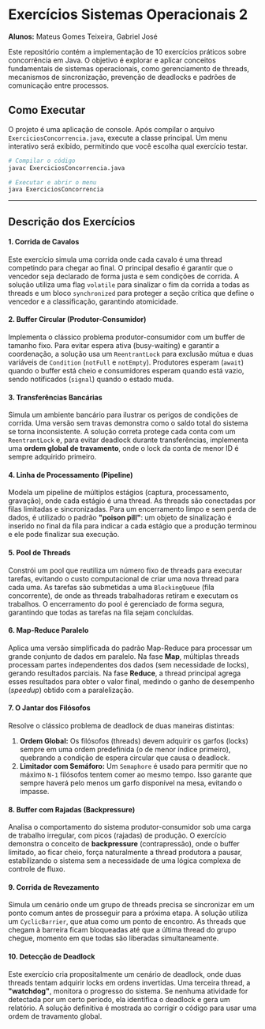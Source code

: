 
# Exercícios Sistemas Operacionais 2

**Alunos:**
Mateus Gomes Teixeira, Gabriel José

Este repositório contém a implementação de 10 exercícios práticos sobre concorrência em Java. O objetivo é explorar e aplicar conceitos fundamentais de sistemas operacionais, como gerenciamento de threads, mecanismos de sincronização, prevenção de deadlocks e padrões de comunicação entre processos.

## Como Executar

O projeto é uma aplicação de console. Após compilar o arquivo `ExerciciosConcorrencia.java`, execute a classe principal. Um menu interativo será exibido, permitindo que você escolha qual exercício testar.

```bash
# Compilar o código
javac ExerciciosConcorrencia.java

# Executar e abrir o menu
java ExerciciosConcorrencia
```

-----

## Descrição dos Exercícios

#### 1\. Corrida de Cavalos

Este exercício simula uma corrida onde cada cavalo é uma thread competindo para chegar ao final. O principal desafio é garantir que o vencedor seja declarado de forma justa e sem condições de corrida. A solução utiliza uma flag `volatile` para sinalizar o fim da corrida a todas as threads e um bloco `synchronized` para proteger a seção crítica que define o vencedor e a classificação, garantindo atomicidade.

#### 2\. Buffer Circular (Produtor-Consumidor)

Implementa o clássico problema produtor-consumidor com um buffer de tamanho fixo. Para evitar espera ativa (busy-waiting) e garantir a coordenação, a solução usa um `ReentrantLock` para exclusão mútua e duas variáveis de `Condition` (`notFull` e `notEmpty`). Produtores esperam (`await`) quando o buffer está cheio e consumidores esperam quando está vazio, sendo notificados (`signal`) quando o estado muda.

#### 3\. Transferências Bancárias

Simula um ambiente bancário para ilustrar os perigos de condições de corrida. Uma versão sem travas demonstra como o saldo total do sistema se torna inconsistente. A solução correta protege cada conta com um `ReentrantLock` e, para evitar deadlock durante transferências, implementa uma **ordem global de travamento**, onde o lock da conta de menor ID é sempre adquirido primeiro.

#### 4\. Linha de Processamento (Pipeline)

Modela um pipeline de múltiplos estágios (captura, processamento, gravação), onde cada estágio é uma thread. As threads são conectadas por filas limitadas e sincronizadas. Para um encerramento limpo e sem perda de dados, é utilizado o padrão **"poison pill"**: um objeto de sinalização é inserido no final da fila para indicar a cada estágio que a produção terminou e ele pode finalizar sua execução.

#### 5\. Pool de Threads

Constrói um pool que reutiliza um número fixo de threads para executar tarefas, evitando o custo computacional de criar uma nova thread para cada uma. As tarefas são submetidas a uma `BlockingQueue` (fila concorrente), de onde as threads trabalhadoras retiram e executam os trabalhos. O encerramento do pool é gerenciado de forma segura, garantindo que todas as tarefas na fila sejam concluídas.

#### 6\. Map-Reduce Paralelo

Aplica uma versão simplificada do padrão Map-Reduce para processar um grande conjunto de dados em paralelo. Na fase **Map**, múltiplas threads processam partes independentes dos dados (sem necessidade de locks), gerando resultados parciais. Na fase **Reduce**, a thread principal agrega esses resultados para obter o valor final, medindo o ganho de desempenho (*speedup*) obtido com a paralelização.

#### 7\. O Jantar dos Filósofos

Resolve o clássico problema de deadlock de duas maneiras distintas:

1.  **Ordem Global:** Os filósofos (threads) devem adquirir os garfos (locks) sempre em uma ordem predefinida (o de menor índice primeiro), quebrando a condição de espera circular que causa o deadlock.
2.  **Limitador com Semáforo:** Um `Semaphore` é usado para permitir que no máximo `N-1` filósofos tentem comer ao mesmo tempo. Isso garante que sempre haverá pelo menos um garfo disponível na mesa, evitando o impasse.

#### 8\. Buffer com Rajadas (Backpressure)

Analisa o comportamento do sistema produtor-consumidor sob uma carga de trabalho irregular, com picos (rajadas) de produção. O exercício demonstra o conceito de **backpressure** (contrapressão), onde o buffer limitado, ao ficar cheio, força naturalmente a thread produtora a pausar, estabilizando o sistema sem a necessidade de uma lógica complexa de controle de fluxo.

#### 9\. Corrida de Revezamento

Simula um cenário onde um grupo de threads precisa se sincronizar em um ponto comum antes de prosseguir para a próxima etapa. A solução utiliza um `CyclicBarrier`, que atua como um ponto de encontro. As threads que chegam à barreira ficam bloqueadas até que a última thread do grupo chegue, momento em que todas são liberadas simultaneamente.

#### 10\. Detecção de Deadlock

Este exercício cria propositalmente um cenário de deadlock, onde duas threads tentam adquirir locks em ordens invertidas. Uma terceira thread, a **"watchdog"**, monitora o progresso do sistema. Se nenhuma atividade for detectada por um certo período, ela identifica o deadlock e gera um relatório. A solução definitiva é mostrada ao corrigir o código para usar uma ordem de travamento global.
